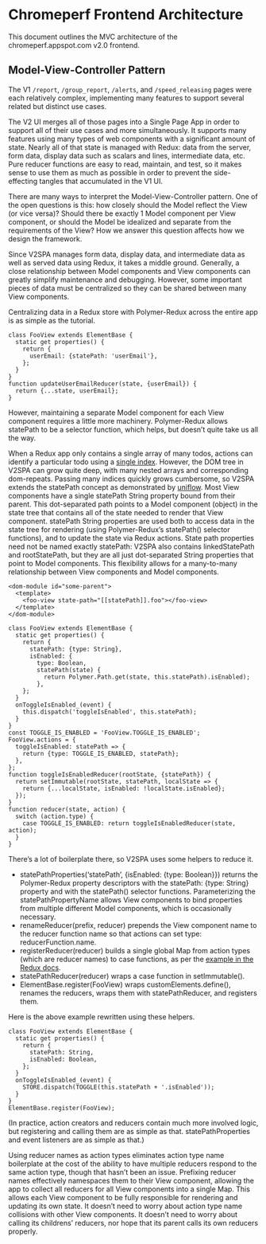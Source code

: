 <!-- Copyright 2018 The Chromium Authors. All rights reserved.
     Use of this source code is governed by a BSD-style license that can be
     found in the LICENSE file.
-->

# Chromeperf Frontend Architecture

This document outlines the MVC architecture of the chromeperf.appspot.com v2.0
frontend.

## Model-View-Controller Pattern

The V1 `/report`, `/group_report`, `/alerts`, and `/speed_releasing` pages were
each relatively complex, implementing many features to support several related
but distinct use cases.

The V2 UI merges all of those pages into a Single Page App in order to support
all of their use cases and more simultaneously. It supports many features using
many types of web components with a significant amount of state. Nearly all of
that state is managed with Redux: data from the server, form data, display data
such as scalars and lines, intermediate data, etc. Pure reducer functions are
easy to read, maintain, and test, so it makes sense to use them as much as
possible in order to prevent the side-effecting tangles that accumulated in the
V1 UI.

There are many ways to interpret the Model-View-Controller pattern. One of the
open questions is this: how closely should the Model reflect the View (or vice
versa)? Should there be exactly 1 Model component per View component, or should
the Model be idealized and separate from the requirements of the View? How we
answer this question affects how we design the framework.

Since V2SPA manages form data, display data, and intermediate data as well as
served data using Redux, it takes a middle ground. Generally, a close
relationship between Model components and View components can greatly simplify
maintenance and debugging. However, some important pieces of data must be
centralized so they can be shared between many View components.

Centralizing data in a Redux store with Polymer-Redux across the entire app is
as simple as the tutorial.
```
class FooView extends ElementBase {
  static get properties() {
    return {
      userEmail: {statePath: 'userEmail'},
    };
  }
}
function updateUserEmailReducer(state, {userEmail}) {
  return {...state, userEmail};
}
```

However, maintaining a separate Model component for each View component requires
a little more machinery. Polymer-Redux allows statePath to be a selector
function, which helps, but doesn’t quite take us all the way.

When a Redux app only contains a single array of many todos, actions can
identify a particular todo using a [single
index](https://redux.js.org/recipes/structuringreducers/immutableupdatepatterns#updating-an-item-in-an-array).
However, the DOM tree in V2SPA can grow quite deep, with many nested arrays and
corresponding dom-repeats. Passing many indices quickly grows cumbersome, so
V2SPA extends the statePath concept as demonstrated by
[uniflow](https://google.github.io/uniflow-polymer/). Most View components have
a single statePath String property bound from their parent. This dot-separated
path points to a Model component (object) in the state tree that contains all of
the state needed to render that View component. statePath String properties are
used both to access data in the state tree for rendering (using Polymer-Redux’s
statePath() selector functions), and to update the state via Redux actions.
State path properties need not be named exactly statePath: V2SPA also contains
linkedStatePath and rootStatePath, but they are all just dot-separated String
properties that point to Model components. This flexibility allows for a
many-to-many relationship between View components and Model components.

```
<dom-module id="some-parent">
  <template>
    <foo-view state-path="[[statePath]].foo"></foo-view>
  </template>
</dom-module>

class FooView extends ElementBase {
  static get properties() {
    return {
      statePath: {type: String},
      isEnabled: {
        type: Boolean,
        statePath(state) {
          return Polymer.Path.get(state, this.statePath).isEnabled);
        },
    };
  }
  onToggleIsEnabled_(event) {
    this.dispatch('toggleIsEnabled', this.statePath);
  }
}
const TOGGLE_IS_ENABLED = 'FooView.TOGGLE_IS_ENABLED';
FooView.actions = {
  toggleIsEnabled: statePath => {
    return {type: TOGGLE_IS_ENABLED, statePath};
  },
};
function toggleIsEnabledReducer(rootState, {statePath}) {
  return setImmutable(rootState, statePath, localState => {
    return {...localState, isEnabled: !localState.isEnabled};
  });
}
function reducer(state, action) {
  switch (action.type) {
    case TOGGLE_IS_ENABLED: return toggleIsEnabledReducer(state, action);
  }
}
```

There’s a lot of boilerplate there, so V2SPA uses some helpers to reduce it.

 * statePathProperties(‘statePath’, {isEnabled: {type: Boolean}})
   returns the Polymer-Redux property descriptors with the statePath: {type:
   String} property and with the statePath() selector functions. Parameterizing
   the statePathPropertyName allows View components to bind properties from
   multiple different Model components, which is occasionally necessary.
 * renameReducer(prefix, reducer) prepends the View component name to the
   reducer function name so that actions can set type: reducerFunction.name. 
 * registerReducer(reducer) builds a single global Map from action types (which
   are reducer names) to case functions, as per the [example in the Redux
   docs](https://redux.js.org/recipes/reducingboilerplate#generating-reducers).
 * statePathReducer(reducer) wraps a case function in
   setImmutable().
 * ElementBase.register(FooView) wraps customElements.define(), renames the
   reducers, wraps them with statePathReducer, and registers them.

Here is the above example rewritten using these helpers.
```
class FooView extends ElementBase {
  static get properties() {
    return {
      statePath: String,
      isEnabled: Boolean,
    };
  }
  onToggleIsEnabled_(event) {
    STORE.dispatch(TOGGLE(this.statePath + '.isEnabled'));
  }
}
ElementBase.register(FooView);
```

(In practice, action creators and reducers contain much more involved logic, but
registering and calling them are as simple as that. statePathProperties and
event listeners are as simple as that.)

Using reducer names as action types eliminates action type name boilerplate at
the cost of the ability to have multiple reducers respond to the same action
type, though that hasn’t been an issue. Prefixing reducer names effectively
namespaces them to their View component, allowing the app to collect all
reducers for all View components into a single Map. This allows each View
component to be fully responsible for rendering and updating its own state. It
doesn’t need to worry about action type name collisions with other View
components. It doesn’t need to worry about calling its childrens’ reducers, nor
hope that its parent calls its own reducers properly.
